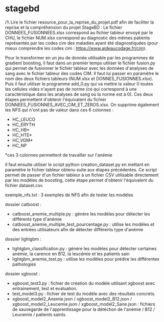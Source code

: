 # stagebd
/!\ Lire le fichier resource_pour_la_reprise_du_projet.pdf afin de faciliter la reprise et la compréhension du projet
StageBD : 
Le fichier DONNEES_FUSIONNEES.xlsx correspond au fichier tableur envoyé par le CHU, le fichier NUM.xlsx correspond au diagnostic des mêmes patients représentés par les codes cim des maladies ayant été diagnostiquées (pour mieux comprendre les codes cim : https://www.aideaucodage.fr/cim).

Pour le transformer en un jeu de donnée utilisable par les programmes de gradient boosting, il faut dans un premier temps utiliser le fichier fusion.py qui permet de fusionner le fichier tableur avec les données d'analyses de sang avec le fichier tableur des codes CIM. Il faut lui passer en paramètre le nom des deux fichiers tableurs (NUM.xlsx et DONNES_FUSIONNES.xlsx).
Puis il faut utiliser le programme add_0.py qui va mettre la valeur 0 toutes les cellules vides n'ayant pas de norme (ce qui correspond à une caractéristique dans les analyses de sang où la norme est à 0).
Ces deux étapes permettent d'obtenir l'équivalent du fichier DONNEES_FUSIONNES_AVEC_CIM_ET_ZEROS.xlsx. On supprime également les NFS qui n'ont pas de valeur dans ces 6 colonnes :
- HC_LEUCO
- HC_ERYTH
- HC_HB*
- HC_HTE*
- HC_VGM*
- HC_NP

*ces 3 colonnes permettent de travailler sur l'anémie

Il faut ensuite utiliser le script python creation_dataset.py en mettant en paramètre le fichier tableur obtenu suite aux étapes précédentes. Ce script permet de passer d'un fichier tableur à un fichier CSV utilisable directement par les modèles de boosting, cette étape permet d'obtenir l'équivalent du fichier dataset.csv.

exemple_nfs.txt : 3 exemples de NFS afin de tester les modèles

dossier catboost :
- catboost_anemie_multiple.py : génère les modèles pour détecter les différents type d'anémie
- catboost_anemie_multiple_test_pourcentage.py : utilise les modèles et des entrées utilisateurs afin de détecter différents type d'anémie

dossier lightgbm :
- lightgbm_classification.py : génère les modèles pour détecter certaines anémie, la carence en B12, la leucémie et les patients sain
- lightgbm_anemie_test.py : utilise les modèles pour prédire les différentes pathologies

dossier xgboost : 
- xgboost_test3.py : fichier de création du modèle utilisant xgboost avec entrainement, test et evaluation.
- test_model3.py : fichier de test du modèle avec des résultats concrets.
- xgboost_model2_Anemie.json / xgboost_model2_B12.json / xgboost_model2_Leucemie.json / xgboost_model2_Sane.json : fichiers de sauvegarde de l'apprentissage pour la détéction de l'anémie / B12 / Leucemie / patients saints.
